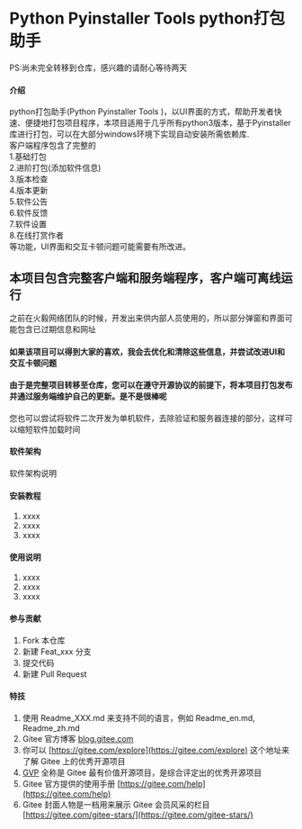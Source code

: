 # Python Pyinstaller Tools  python打包助手

 PS:尚未完全转移到仓库，感兴趣的请耐心等待两天

#### 介绍
python打包助手(Python Pyinstaller Tools )，以UI界面的方式，帮助开发者快速、便捷地打包项目程序，本项目适用于几乎所有python3版本，基于Pyinstaller库进行打包，可以在大部分windows环境下实现自动安装所需依赖库.<br>
客户端程序包含了完整的<br>
1.基础打包<br>
2.进阶打包(添加软件信息)<br>
3.版本检查<br>
4.版本更新<br>
5.软件公告<br>
6.软件反馈<br>
7.软件设置<br>
8.在线打赏作者<br>
等功能，UI界面和交互卡顿问题可能需要有所改进。<br>
<h2>本项目包含完整客户端和服务端程序，客户端可离线运行</h2>
之前在火毅网络团队的时候，开发出来供内部人员使用的，所以部分弹窗和界面可能包含已过期信息和网址

####  如果该项目可以得到大家的喜欢，我会去优化和清除这些信息，并尝试改进UI和交互卡顿问题

####  由于是完整项目转移至仓库，您可以在遵守开源协议的前提下，将本项目打包发布并通过服务端维护自己的更新。是不是很棒呢

您也可以尝试将软件二次开发为单机软件，去除验证和服务器连接的部分，这样可以缩短软件加载时间

#### 软件架构
软件架构说明


#### 安装教程

1.  xxxx
2.  xxxx
3.  xxxx

#### 使用说明

1.  xxxx
2.  xxxx
3.  xxxx

#### 参与贡献

1.  Fork 本仓库
2.  新建 Feat_xxx 分支
3.  提交代码
4.  新建 Pull Request


#### 特技

1.  使用 Readme\_XXX.md 来支持不同的语言，例如 Readme\_en.md, Readme\_zh.md
2.  Gitee 官方博客 [blog.gitee.com](https://blog.gitee.com)
3.  你可以 [https://gitee.com/explore](https://gitee.com/explore) 这个地址来了解 Gitee 上的优秀开源项目
4.  [GVP](https://gitee.com/gvp) 全称是 Gitee 最有价值开源项目，是综合评定出的优秀开源项目
5.  Gitee 官方提供的使用手册 [https://gitee.com/help](https://gitee.com/help)
6.  Gitee 封面人物是一档用来展示 Gitee 会员风采的栏目 [https://gitee.com/gitee-stars/](https://gitee.com/gitee-stars/)

